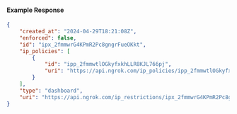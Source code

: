 <!-- Code generated for API Clients. DO NOT EDIT. -->

#### Example Response

```json
{
	"created_at": "2024-04-29T18:21:08Z",
	"enforced": false,
	"id": "ipx_2fmmwrG4KPmR2Pc8gngrFueOKkt",
	"ip_policies": [
		{
			"id": "ipp_2fmmwtlOGkyfxkhLLR8KJL766pj",
			"uri": "https://api.ngrok.com/ip_policies/ipp_2fmmwtlOGkyfxkhLLR8KJL766pj"
		}
	],
	"type": "dashboard",
	"uri": "https://api.ngrok.com/ip_restrictions/ipx_2fmmwrG4KPmR2Pc8gngrFueOKkt"
}
```
